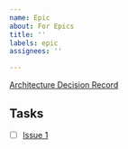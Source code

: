 ```yaml
---
name: Epic
about: For Epics
title: ''
labels: epic
assignees: ''

---
```


[Architecture Decision Record](link/goes/here)

## Tasks

- [ ] [Issue 1](link/to/github/issue)
